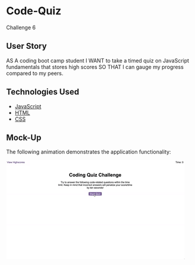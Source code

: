 # Code-Quiz
Challenge 6

## User Story

AS A coding boot camp student
I WANT to take a timed quiz on JavaScript fundamentals that stores high scores
SO THAT I can gauge my progress compared to my peers.


## Technologies Used

* [JavaScript](https://developer.mozilla.org/en-US/docs/Web/JavaScript)
* [HTML](https://developer.mozilla.org/en-US/docs/Web/HTML)
* [CSS](https://materializecss.com/)



## Mock-Up

The following animation demonstrates the application functionality:

![Animation of code quiz. Presses button to start quiz. Clicks the button for the answer to each question, displays if answer was correct or incorrect. Quiz finishes and displays high scores. User adds their intials, then clears their intials and starts over.](./assets/08-web-apis-challenge-demo.gif)
